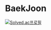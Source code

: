 # BaekJoon
[![Solved.ac프로필](http://mazassumnida.wtf/api/v2/generate_badge?boj=alsgur08520)](https://solved.ac/alsgur08520)
